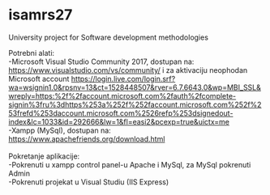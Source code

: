 # isamrs27
University project for Software development methodologies

Potrebni alati:<br>
-Microsoft Visual Studio Community 2017, dostupan na: https://www.visualstudio.com/vs/community/ i za aktivaciju neophodan Microsoft account https://login.live.com/login.srf?wa=wsignin1.0&rpsnv=13&ct=1528448507&rver=6.7.6643.0&wp=MBI_SSL&wreply=https:%2f%2faccount.microsoft.com%2fauth%2fcomplete-signin%3fru%3dhttps%253a%252f%252faccount.microsoft.com%252f%253frefd%253daccount.microsoft.com%2526refp%253dsignedout-index&lc=1033&id=292666&lw=1&fl=easi2&pcexp=true&uictx=me<br>
-Xampp (MySql), dostupan na: https://www.apachefriends.org/download.html<br>
<br>
Pokretanje aplikacije:<br>
-Pokrenuti u xampp control panel-u Apache i MySql, za MySql pokrenuti Admin<br>
-Pokrenuti projekat u Visual Studiu (IIS Express)<br>
